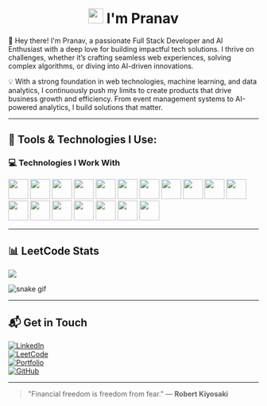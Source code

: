 <h1 align="center"> <img src="https://media.giphy.com/media/hvRJCLFzcasrR4ia7z/giphy.gif" width="30px"/> I'm Pranav</h1>

👋 Hey there! I'm Pranav, a passionate Full Stack Developer and AI Enthusiast with a deep love for building impactful tech solutions. I thrive on challenges, whether it’s crafting seamless web experiences, solving complex algorithms, or diving into AI-driven innovations.

💡 With a strong foundation in web technologies, machine learning, and data analytics, I continuously push my limits to create products that drive business growth and efficiency. From event management systems to AI-powered analytics, I build solutions that matter.

---

## 🚀 Tools & Technologies I Use:

### 💻 Technologies I Work With
<p align="left">
  <img src="https://cdn.jsdelivr.net/gh/devicons/devicon/icons/python/python-original.svg" height="40"/>
  <img src="https://cdn.jsdelivr.net/gh/devicons/devicon/icons/c/c-original.svg" height="40"/>
  <img src="https://cdn.jsdelivr.net/gh/devicons/devicon/icons/cplusplus/cplusplus-original.svg" height="40"/>
  <img src="https://cdn.jsdelivr.net/gh/devicons/devicon/icons/java/java-original.svg" height="40"/>
  <img src="https://cdn.jsdelivr.net/gh/devicons/devicon/icons/javascript/javascript-original.svg" height="40"/>
  <img src="https://cdn.jsdelivr.net/gh/devicons/devicon/icons/html5/html5-original.svg" height="40"/>
  <img src="https://cdn.jsdelivr.net/gh/devicons/devicon/icons/css3/css3-original.svg" height="40"/>
  <img src="https://cdn.jsdelivr.net/gh/devicons/devicon/icons/react/react-original.svg" height="40"/>
  <img src="https://cdn.jsdelivr.net/gh/devicons/devicon/icons/nodejs/nodejs-original.svg" height="40"/>
  <img src="https://cdn.jsdelivr.net/gh/devicons/devicon/icons/express/express-original.svg" height="40"/>
  <img src="https://cdn.jsdelivr.net/gh/devicons/devicon/icons/mongodb/mongodb-original.svg" height="40"/>
  <img src="https://cdn.jsdelivr.net/gh/devicons/devicon/icons/mysql/mysql-original.svg" height="40"/>
  <img src="https://cdn.jsdelivr.net/gh/devicons/devicon/icons/firebase/firebase-plain.svg" height="40"/>
  <img src="https://cdn.jsdelivr.net/gh/devicons/devicon/icons/tensorflow/tensorflow-original.svg" height="40"/>
  <img src="https://cdn.jsdelivr.net/gh/devicons/devicon/icons/docker/docker-original.svg" height="40"/>
  <img src="https://cdn.jsdelivr.net/gh/devicons/devicon/icons/linux/linux-original.svg" height="40"/>
  <img src="https://cdn.jsdelivr.net/gh/devicons/devicon/icons/git/git-original.svg" height="40"/>
  <img src="https://cdn.jsdelivr.net/gh/devicons/devicon/icons/github/github-original.svg" height="40"/>
</p>

---

## 📊 LeetCode Stats
![](https://leetcard.jacoblin.cool/Pranav_siva?theme=dark&ext=heatmap)


![snake gif](https://github.com/pranavsivakumar01/pranavsivakumar01/blob/output/github-contribution-grid-snake.svg)



---

## 📬 Get in Touch

[![LinkedIn](https://img.shields.io/badge/LinkedIn-Connect-blue?style=for-the-badge)](https://www.linkedin.com/in/pranav-siva-b77245259)  
[![LeetCode](https://img.shields.io/badge/LeetCode-Profile-orange?style=for-the-badge)](https://leetcode.com/u/Pranav_siva/)  
[![Portfolio](https://img.shields.io/badge/Portfolio-Visit%20Now-green?style=for-the-badge)](https://pranavsivakumar.netlify.app/)  
[![GitHub](https://img.shields.io/badge/GitHub-Profile-black?style=for-the-badge)](https://github.com/pranavsivakumar01)

---

> "Financial freedom is freedom from fear." — **Robert Kiyosaki**
